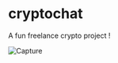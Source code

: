 # cryptochat
A fun freelance crypto project ! 

![Capture](https://user-images.githubusercontent.com/65309085/129870339-9444abb8-8a69-4856-88a8-206263a09770.JPG)
